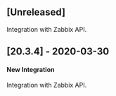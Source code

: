 ## [Unreleased]
Integration with Zabbix API.

## [20.3.4] - 2020-03-30
#### New Integration
Integration with Zabbix API.
